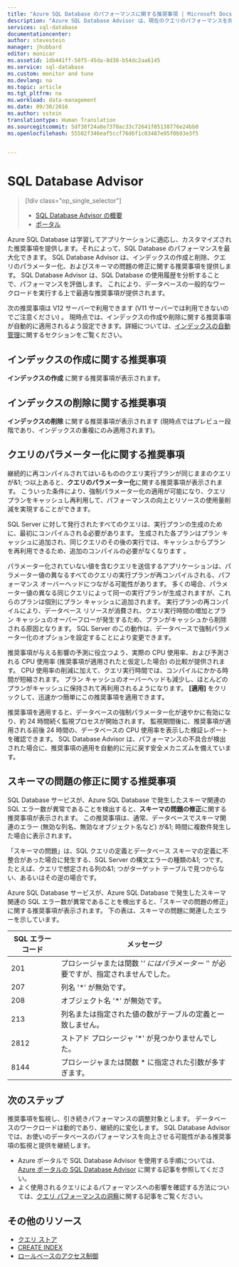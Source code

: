 ```yaml
---
title: "Azure SQL Database のパフォーマンスに関する推奨事項 | Microsoft Docs"
description: "Azure SQL Database Advisor は、現在のクエリのパフォーマンスを向上できる、既存の SQL Database 向けの推奨事項を提供します。"
services: sql-database
documentationcenter: 
author: stevestein
manager: jhubbard
editor: monicar
ms.assetid: 1db441ff-58f5-45da-8d38-b54dc2aa6145
ms.service: sql-database
ms.custom: monitor and tune
ms.devlang: na
ms.topic: article
ms.tgt_pltfrm: na
ms.workload: data-management
ms.date: 09/30/2016
ms.author: sstein
translationtype: Human Translation
ms.sourcegitcommit: 5df30f24a8e7370ac33c72641f05138776e24bb0
ms.openlocfilehash: 55502f346eaf5ccf76d6f1c03487e95f0b93e3f5


---
```

# <a name="sql-database-advisor"></a>SQL Database Advisor
> [!div class="op_single_selector"]
> * [SQL Database Advisor の概要](sql-database-advisor.md)
> * [ポータル](sql-database-advisor-portal.md)
> 
> 

Azure SQL Database は学習してアプリケーションに適応し、カスタマイズされた推奨事項を提供します。それによって、SQL Database のパフォーマンスを最大化できます。 SQL Database Advisor は、インデックスの作成と削除、クエリのパラメーター化、およびスキーマの問題の修正に関する推奨事項を提供します。 SQL Database Advisor は、SQL Database の使用履歴を分析することで、パフォーマンスを評価します。 これにより、データベースの一般的なワークロードを実行する上で最適な推奨事項が提供されます。 

次の推奨事項は V12 サーバーで利用できます (V11 サーバーでは利用できないのでご注意ください) 。 現時点では、インデックスの作成や削除に関する推奨事項が自動的に適用されるよう設定できます。詳細については、[インデックスの自動管理](sql-database-advisor-portal.md#enable-automatic-index-management)に関するセクションをご覧ください。

## <a name="create-index-recommendations"></a>インデックスの作成に関する推奨事項
**インデックスの作成** に関する推奨事項が表示されます。

## <a name="drop-index-recommendations"></a>インデックスの削除に関する推奨事項
**インデックスの削除** に関する推奨事項が表示されます (現時点ではプレビュー段階であり、インデックスの重複にのみ適用されます)。

## <a name="parameterize-queries-recommendations"></a>クエリのパラメーター化に関する推奨事項
継続的に再コンパイルされてはいるもののクエリ実行プランが同じままのクエリが&1; つ以上あると、**クエリのパラメーター化**に関する推奨事項が表示されます。 こういった条件により、強制パラメーター化の適用が可能になり、クエリ プランをキャッシュし再利用して、パフォーマンスの向上とリソースの使用量削減を実現することができます。 

SQL Server に対して発行されたすべてのクエリは、実行プランの生成のために、最初にコンパイルされる必要があります。 生成された各プランはプラン キャッシュに追加され、同じクエリのその後の実行では、キャッシュからプランを再利用できるため、追加のコンパイルの必要がなくなります 。 

パラメーター化されていない値を含むクエリを送信するアプリケーションは、パラメーター値の異なるすべてのクエリの実行プランが再コンパイルされる、パフォーマンス オーバーヘッドにつながる可能性があります。 多くの場合、パラメーター値の異なる同じクエリによって同一の実行プランが生成されますが、これらのプランは個別にプラン キャッシュに追加されます。 実行プランの再コンパイルにより、データベース リソースが消費され、クエリ実行時間の増加とプラン キャッシュのオーバーフローが発生するため、プランがキャッシュから削除される原因となります。 SQL Server のこの動作は、データベースで強制パラメーター化のオプションを設定することにより変更できます。 

推奨事項が与える影響の予測に役立つよう、実際の CPU 使用率、および予測される CPU 使用率 (推奨事項が適用されたと仮定した場合) の比較が提供されます。 CPU 使用率の削減に加えて、クエリ実行時間では、コンパイルにかかる時間が短縮されます。 プラン キャッシュのオーバーヘッドも減少し、ほとんどのプランがキャッシュに保持されて再利用されるようになります。 **[適用]** をクリックして、迅速かつ簡単にこの推奨事項を適用できます。 

推奨事項を適用すると、データベースの強制パラメーター化が速やかに有効になり、約 24 時間続く監視プロセスが開始されます。 監視期間後に、推奨事項が適用される前後 24 時間の、データベースの CPU 使用率を表示した検証レポートを確認できます。 SQL Database Advisor は、パフォーマンスの不具合が検出された場合に、推奨事項の適用を自動的に元に戻す安全メカニズムを備えています。

## <a name="fix-schema-issues-recommendations"></a>スキーマの問題の修正に関する推奨事項
SQL Database サービスが、Azure SQL Database で発生したスキーマ関連の SQL エラー数が異常であることを検出すると、**スキーマの問題の修正**に関する推奨事項が表示されます。 この推奨事項は、通常、データベースでスキーマ関連のエラー (無効な列名、無効なオブジェクト名など) が&1; 時間に複数件発生した場合に表示されます。

「スキーマの問題」は、SQL クエリの定義とデータベース スキーマの定義に不整合があった場合に発生する、SQL Server の構文エラーの種類の&1; つです。 たとえば、クエリで想定される列の&1; つがターゲット テーブルで見つからない、あるいはその逆の場合です。 

Azure SQL Database サービスが、Azure SQL Database で発生したスキーマ関連の SQL エラー数が異常であることを検出すると、「スキーマの問題の修正」に関する推奨事項が表示されます。 下の表は、スキーマの問題に関連したエラーを示しています。

| SQL エラー コード | メッセージ |
| --- | --- |
| 201 |プロシージャまたは関数 '*' にはパラメーター '*' が必要ですが、指定されませんでした。 |
| 207 |列名 '*' が無効です。 |
| 208 |オブジェクト名 '*' が無効です。 |
| 213 |列名または指定された値の数がテーブルの定義と一致しません。 |
| 2812 |ストアド プロシージャ '*' が見つかりませんでした。 |
| 8144 |プロシージャまたは関数 * に指定された引数が多すぎます。 |

## <a name="next-steps"></a>次のステップ
推奨事項を監視し、引き続きパフォーマンスの調整対象とします。 データベースのワークロードは動的であり、継続的に変化します。 SQL Database Advisor では、お使いのデータベースのパフォーマンスを向上させる可能性がある推奨事項の監視と提供を継続します。 

* Azure ポータルで SQL Database Advisor を使用する手順については、 [Azure ポータルの SQL Database Advisor](sql-database-advisor-portal.md) に関する記事を参照してください。
* よく使用されるクエリによるパフォーマンスへの影響を確認する方法については、[クエリ パフォーマンスの洞察](sql-database-query-performance.md)に関する記事をご覧ください。

## <a name="additional-resources"></a>その他のリソース
* [クエリ ストア](https://msdn.microsoft.com/library/dn817826.aspx)
* [CREATE INDEX](https://msdn.microsoft.com/library/ms188783.aspx)
* [ロールベースのアクセス制御](../active-directory/role-based-access-control-configure.md)




<!--HONumber=Jan17_HO4-->


